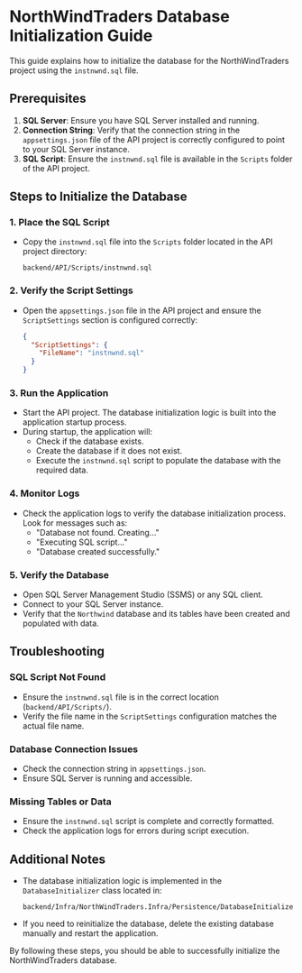 # NorthWindTraders Database Initialization Guide

This guide explains how to initialize the database for the NorthWindTraders project using the `instnwnd.sql` file.

## Prerequisites

1. **SQL Server**: Ensure you have SQL Server installed and running.
2. **Connection String**: Verify that the connection string in the `appsettings.json` file of the API project is correctly configured to point to your SQL Server instance.
3. **SQL Script**: Ensure the `instnwnd.sql` file is available in the `Scripts` folder of the API project.

## Steps to Initialize the Database

### 1. Place the SQL Script
- Copy the `instnwnd.sql` file into the `Scripts` folder located in the API project directory:
  ```
  backend/API/Scripts/instnwnd.sql
  ```

### 2. Verify the Script Settings
- Open the `appsettings.json` file in the API project and ensure the `ScriptSettings` section is configured correctly:
  ```json
  {
    "ScriptSettings": {
      "FileName": "instnwnd.sql"
    }
  }
  ```

### 3. Run the Application
- Start the API project. The database initialization logic is built into the application startup process.
- During startup, the application will:
  - Check if the database exists.
  - Create the database if it does not exist.
  - Execute the `instnwnd.sql` script to populate the database with the required data.

### 4. Monitor Logs
- Check the application logs to verify the database initialization process. Look for messages such as:
  - "Database not found. Creating..."
  - "Executing SQL script..."
  - "Database created successfully."

### 5. Verify the Database
- Open SQL Server Management Studio (SSMS) or any SQL client.
- Connect to your SQL Server instance.
- Verify that the `Northwind` database and its tables have been created and populated with data.

## Troubleshooting

### SQL Script Not Found
- Ensure the `instnwnd.sql` file is in the correct location (`backend/API/Scripts/`).
- Verify the file name in the `ScriptSettings` configuration matches the actual file name.

### Database Connection Issues
- Check the connection string in `appsettings.json`.
- Ensure SQL Server is running and accessible.

### Missing Tables or Data
- Ensure the `instnwnd.sql` script is complete and correctly formatted.
- Check the application logs for errors during script execution.

## Additional Notes
- The database initialization logic is implemented in the `DatabaseInitializer` class located in:
  ```
  backend/Infra/NorthWindTraders.Infra/Persistence/DatabaseInitializer.cs
  ```
- If you need to reinitialize the database, delete the existing database manually and restart the application.

By following these steps, you should be able to successfully initialize the NorthWindTraders database.